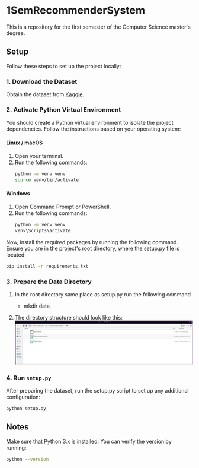 # 1SemRecommenderSystem

This is a repository for the first semester of the Computer Science master's degree.

## Setup

Follow these steps to set up the project locally:

### 1. **Download the Dataset**

Obtain the dataset from [Kaggle](https://www.kaggle.com/datasets/undefinenull/million-song-dataset-spotify-lastfm).

### 2. **Activate Python Virtual Environment**

You should create a Python virtual environment to isolate the project dependencies. Follow the instructions based on your operating system:

#### Linux / macOS
1. Open your terminal.
2. Run the following commands:
   ```bash
   python -m venv venv
   source venv/bin/activate
   ```
#### Windows
1. Open Command Prompt or PowerShell.
2. Run the following commands:
   ```bash
   python -m venv venv
   venv\Scripts\activate
   ```

Now, install the required packages by running the following command. Ensure you are in the project's root directory, where the setup.py file is located:
```bash
pip install -r requirements.txt
```

### 3. **Prepare the Data Directory**
   1. In the root directory same place as setup.py run the following command
      - mkdir data

   2. The directory structure should look like this:
   ![Dataset structure](images/dataset_setup.png)

### 4. **Run `setup.py`**
   After preparing the dataset, run the setup.py script to set up any additional configuration:

   ```bash
   python setup.py
   ```
## Notes
Make sure that Python 3.x is installed. You can verify the version by running:
```bash
python --version
```
